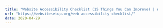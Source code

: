 ```yaml
---
title: "Website Accessibility Checklist (15 Things You Can Improve) | websitesetup.org"
url: "https://websitesetup.org/web-accessibility-checklist/"
date: 2020-04-29
---
```

